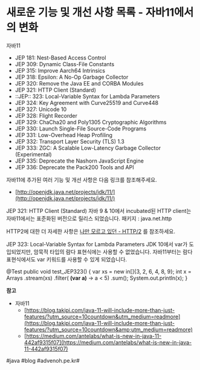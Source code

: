 # 새로운 기능 및 개선 사항 목록 - 자바11에서의 변화
자바11
* JEP 181: Nest-Based Access Control
* JEP 309: Dynamic Class-File Constants
* JEP 315: Improve Aarch64 Intrinsics
* JEP 318: Epsilon: A No-Op Garbage Collector
* JEP 320: Remove the Java EE and CORBA Modules
* JEP 321: HTTP Client (Standard)
* ::JEP:: 323: Local-Variable Syntax for Lambda Parameters
* JEP 324: Key Agreement with Curve25519 and Curve448
* JEP 327: Unicode 10
* JEP 328: Flight Recorder
* JEP 329: ChaCha20 and Poly1305 Cryptographic Algorithms
* JEP 330: Launch Single-File Source-Code Programs
* JEP 331: Low-Overhead Heap Profiling
* JEP 332: Transport Layer Security (TLS) 1.3
* JEP 333: ZGC: A Scalable Low-Latency Garbage Collector (Experimental)
* JEP 335: Deprecate the Nashorn JavaScript Engine
* JEP 336: Deprecate the Pack200 Tools and API

자바11에 추가된 여러 기능 및 개선 사항은 다음 링크를 참조해주세요.
* [http://openjdk.java.net/projects/jdk/11/](http://openjdk.java.net/projects/jdk/11/)

JEP 321: HTTP Client (Standard)
자바 9 & 10에서 incubated된 HTTP client는 자바11에서는 표준화된 버전으로 릴리스 되었습니다.
패키지 : java.net.http

HTTP2에 대한 더 자세한 사항은 [나만 모르고 있던 - HTTP/2](https://www.popit.kr/%EB%82%98%EB%A7%8C-%EB%AA%A8%EB%A5%B4%EA%B3%A0-%EC%9E%88%EB%8D%98-http2/) 를 참조하세요. 

JEP 323: Local-Variable Syntax for Lambda Parameters
JDK 10에서 var가 도입되었지만, 암묵적 타입의 람다 표현식에는 사용할 수 없었습니다. 자바11부터는 람다 표현식에서도 var 키워드를 사용할 수 있게 되었습니다.

@Test
public void test_JEP323() {
var xs = new in[]{3, 2, 6, 4, 8, 9};
int x = Arrays
.stream(xs)
.filter( **(var a)** -> a < 5)
.sum();
System.out.println(x);
}

**참고**
* 자바11
	* [https://blog.takipi.com/java-11-will-include-more-than-just-features/?utm_source=10countdown&utm_medium=readmore](https://blog.takipi.com/java-11-will-include-more-than-just-features/?utm_source=10countdown&amp;utm_medium=readmore)
	* [https://medium.com/antelabs/what-is-new-in-java-11-442af9315f07](https://medium.com/antelabs/what-is-new-in-java-11-442af9315f07)

#java #blog #advenoh.pe.kr#